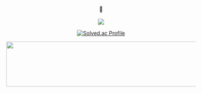 
<div align="center">
  <br>
🤸
<br>
<br>
  <a href="https://www.notion.so/Portfolio-8254d81fc7034cddb97a8b8a9786a6ac?pvs=4"><img src="https://img.shields.io/badge/Portfolio-f7f7f7?style=for-the-badge&logo=notion&logoColor=black&link=https://cactus-silkworm-e8c.notion.site/6755d9c14e364d39b09e52113fd0dc37"/></a>
<br>

[![Solved.ac Profile](http://mazassumnida.wtf/api/v2/generate_badge?boj=seoda0000)](https://solved.ac/seoda0000/)
</div>





<a href="https://github.com/devxb/gitanimals">
  <img
    src="https://render.gitanimals.org/lines/seoda0000?pet-id=617229044554512419"
    width="900"
    height="120"
  />
</a>
  
  
